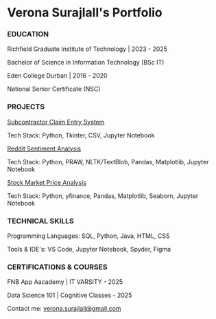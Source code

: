 # Verona Surajlall's Portfolio

### EDUCATION
Richfield Graduate Institute of Technology | 2023 - 2025

Bachelor of Science in Information Technology (BSc IT)

Eden College Durban | 2016 - 2020

National Senior Certificate (NSC)

### PROJECTS
[Subcontractor Claim Entry System](csv_subcontractor_claim.md)

Tech Stack: Python, Tkinter, CSV, Jupyter Notebook

[Reddit Sentiment Analysis](reddit_sentiment_analysis.md)

Tech Stack: Python, PRAW, NLTK/TextBlob, Pandas, Matplotlib, Jupyter Notebook

[Stock Market Price Analysis](stock_market_analysis.md)

Tech Stack: Python, yfinance, Pandas, Matplotlib, Seaborn, Jupyter Notebook

### TECHNICAL SKILLS
Programming Languages: SQL, Python, Java, HTML, CSS

Tools & IDE's: VS Code, Jupyter Notebook, Spyder, Figma

### CERTIFICATIONS & COURSES
FNB App Aacademy | IT VARSITY - 2025

Data Science 101 | Cognitive Classes - 2025

Contact me: verona.surajlall@gmail.com
